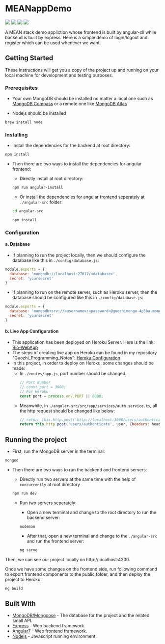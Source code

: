 # MEANappDemo
![](https://img.shields.io/badge/node-^6.7.0-blue.svg) ![](https://img.shields.io/badge/angular-^7.2.0-blue.svg) ![](https://img.shields.io/badge/express-^4.16.3-green.svg) ![](https://img.shields.io/badge/mongoose-^5.1.5-green.svg) <br>

A MEAN stack demo appliction whose frontend is built by angular-cli while backend is built by express. Here is a simple demo of login/logout and register which can be used whenever we want.

## Getting Started

These instructions will get you a copy of the project up and running on your local machine for development and testing purposes.

### Prerequisites

* Your own MongoDB should be installed no matter 
a local one such as [MongoDB Compass](https://www.mongodb.com/products/compass)
 or a remote one like [MongoDB Atlas](https://www.mongodb.com/cloud/atlas)

* Nodejs should be installed

```Bash
brew install node
```

### Installing

* Install the dependencies for the backend at root directory:

```Bash
npm install
```

* Then there are two ways to install the dependencies for angular frontend:

  * Directly install at root directory:

  ```Bash
  npm run angular-install
  ```

  * Or install the dependencies for angular frontend seperately at `./angular-src` folder:

  ```Bash
  cd angular-src

  npm install
  ```

### Configuration

#### a. Database
* If planning to run the project locally, then we should configure the database like this in `./config/database.js`:

```javascript
module.exports = {
  database: 'mongodb://localhost:27017/<database>',
  secret: 'yoursecret'
}
```
* If planning to run on the remote server, such as Heroku server, then the database should be configured like this in `./config/database.js`:

```javascript
module.exports = {
  database: 'mongodb+srv://<username>:<password>@guozhimongo-4p5ba.mongodb.net/<database>?retryWrites=true&w=majority',
  secret: 'yoursecret'
}
```

#### b. Live App Configuration
* This application has been deployed on Heroku Server. Here is the link: [Bio-WebApp](https://meanauthappdemo.herokuapp.com/)<br>
* The steps of creating live app on Heroku can be found in my repository "Guozhi_Programming_Notes": [Heroku Configuration](https://app.gitbook.com/@tangguozhi53/s/guozhi-programming-notes/configuration-tutorials/1.12-heroku-configuration) <br>
* In this project, in order to deploy on Heroku, some changes should be made:
  * In `./routes/app.js`, port number should be changed:
    ```javascript
    // Port Number
    // const port = 3000;
    // For Heroku
    const port = process.env.PORT || 8080;
    ```
  * Meanwhile, in `./angular-src/src/app/services/auth.service.ts`, all the http request should be changed like below:
    ```javascript
    // return this.http.post('http://localhost:3000/users/authenticate', user, {headers: headers})
    return this.http.post('users/authenticate', user, {headers: headers})
    ```

## Running the project

* First, run the MongoDB server in the terminal:
```Bash
mongod
```

* Then there are two ways to run the backend and frontend servers:

  * Directly run two servers at the same time with the help of `concurrently` at root directory

  ```Bash
  npm run dev
  ```
  
  * Run two servers seperately:

    * Open a new terminal and change to the root directory to run the backend server:

    ```Bash
    nodemon
    ```

    * After that, open a new terminal and change to the `./angular-src` and run the frontend server:

    ```Bash
    ng serve
    ```

Then, we can see our project locally on http://localhost:4200.

Once we have some changes on the frontend side, run following command to export frontend components to the public folder, and then deploy the project to Heroku:

```Bash
ng build
```

## Built With

* [MongoDB/Mongoose](https://www.npmjs.com/package/mongoose) - The database for the project and the related small API.
* [Express](https://expressjs.com/) - Web backend framework.
* [Angular7](https://angular.io/) - Web frontend framework.
* [Nodejs](https://nodejs.org/en/) - Javascript running environment.
